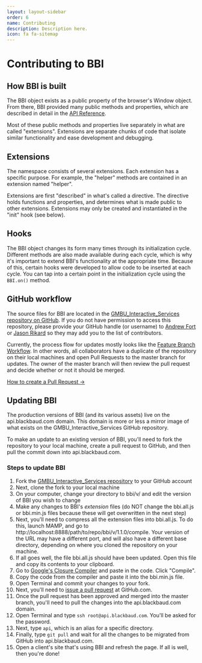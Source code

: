 ```yaml
---
layout: layout-sidebar
order: 6
name: Contributing
description: Description here.
icon: fa fa-sitemap
---
```


# Contributing to BBI

## How BBI is built

The BBI object exists as a public property of the browser's Window object. From there, BBI provided many public methods and properties, which are described in detail in the <a href="../../reference/">API Reference</a>.

Most of these public methods and properties live separately in what are called "extensions". Extensions are separate chunks of code that isolate similar functionality and ease development and debugging.


## Extensions

The namespace consists of several extensions. Each extension has a specific purpose. For example, the "helper" methods are contained in an extension named "helper".

Extensions are first "described" in what's called a directive. The directive holds functions and properties, and determines what is made public to other extensions. Extensions may only be created and instantiated in the "init" hook (see below).

## Hooks

The BBI object changes its form many times through its initialization cycle. Different methods are also made available during each cycle, which is why it's important to extend BBI's functionality at the appropriate time. Because of this, certain hooks were developed to allow code to be inserted at each cycle. You can tap into a certain point in the initialization cycle using the `BBI.on()` method.

## GitHub workflow

The source files for BBI are located in the <a href="https://github.com/convio/GMBU&#95;Interactive&#95;Services/tree/master/bbi" target="_blank">GMBU&#95;Interactive&#95;Services repository on GitHub</a>. If you do not have permission to access this repository, please provide your GitHub handle (or username) to <a href="mailto:andrew.fort@blackbaud.com">Andrew Fort</a> or <a href="mailto:jason.rikard@blackbaud.com">Jason Rikard</a> so they may add you to the list of contributors.

Currently, the process flow for updates mostly looks like the <a href="https://www.atlassian.com/git/tutorials/comparing-workflows/feature-branch-workflow" target="_blank">Feature Branch Workflow</a>. In other words, all collaborators have a duplicate of the repository on their local machines and open Pull Requests to the master branch for updates. The owner of the master branch will then review the pull request and decide whether or not it should be merged.

<a href="https://help.github.com/articles/creating-a-pull-request/">How to create a Pull Request&nbsp;&rarr;</a>

## Updating BBI

The production versions of BBI (and its various assets) live on the api.blackbaud.com domain. This domain is more or less a mirror image of what exists on the GMBU&#95;Interactive&#95;Services GitHub repository.

To make an update to an existing version of BBI, you'll need to fork the repository to your local machine, create a pull request to GitHub, and then pull the commit down into api.blackbaud.com.

### Steps to update BBI

1. Fork the <a href="https://github.com/convio/GMBU&#95;Interactive&#95;Services" target="_blank">GMBU&#95;Interactive&#95;Services repository</a> to your GitHub account
1. Next, clone the fork to your local machine
1. On your computer, change your directory to bbi/v/ and edit the version of BBI you wish to change
1. Make any changes to BBI's _extension_ files (do NOT change the bbi.all.js or bbi.min.js files because these will get overwritten in the next step)
1. Next, you'll need to compress all the extension files into bbi.all.js. To do this, launch MAMP, and go to http://localhost:8888/path/to/repo/bbi/v/1.1.0/compile. Your version of the URL may have a different port, and will also have a different base directory, depending on where you cloned the repository on your machine.
1. If all goes well, the file bbi.all.js should have been updated. Open this file and copy its contents to your clipboard.
1. Go to <a href="https://closure-compiler.appspot.com/home" target="_blank">Google's Closure Compiler</a> and paste in the code. Click "Compile".
1. Copy the code from the compiler and paste it into the bbi.min.js file.
1. Open Terminal and commit your changes to your fork.
1. Next, you'll need to <a href="https://help.github.com/articles/creating-a-pull-request/" target="_blank">issue a pull request</a> at GitHub.com.
1. Once the pull request has been approved and merged into the master branch, you'll need to pull the changes into the api.blackbaud.com domain.
1. Open Terminal and type `ssh root@api.blackbaud.com`. You'll be asked for the password.
1. Next, type `api`, which is an alias for a specific directory.
1. Finally, type `git pull` and wait for all the changes to be migrated from GitHub into api.blackbaud.com.
1. Open a client's site that's using BBI and refresh the page. If all is well, then you're done!
